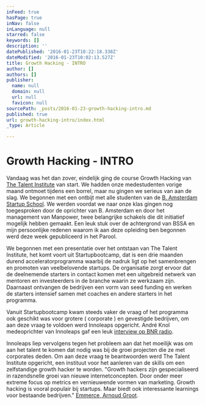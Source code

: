 ```yaml
---
inFeed: true
hasPage: true
inNav: false
inLanguage: null
starred: false
keywords: []
description: ''
datePublished: '2016-01-23T10:22:18.338Z'
dateModified: '2016-01-23T10:02:13.527Z'
title: Growth Hacking - INTRO
author: []
authors: []
publisher:
  name: null
  domain: null
  url: null
  favicon: null
sourcePath: _posts/2016-01-23-growth-hacking-intro.md
published: true
url: growth-hacking-intro/index.html
_type: Article

---
```

# Growth Hacking - INTRO

Vandaag was het dan zover, eindelijk ging de course Growth Hacking van [The Talent Institute][0] van start. We hadden onze medestudenten vorige maand ontmoet tijdens een borrel, maar nu gingen we serieus van aan de slag. We begonnen met een ontbijt met alle studenten van de [B. Amsterdam Startup School][1]. We werden voordat we naar onze klas gingen nog toegesproken door de oprichter van B. Amsterdam en door het management van Manpower, twee belangrijke schakels die dit initiatief mogelijk hebben gemaakt. Een leuk stuk over de achtergrond van BSSA en mijn persoonlijke redenen waarom ik aan deze opleiding ben begonnen werd deze week gepubliceerd in het Parool.

We begonnen met een presentatie over het ontstaan van The Talent Institute, het komt voort uit Startupbootcamp, dat is een drie maanden durend acceleratorprogramma waarbij de nadruk ligt op het samenbrengen en promoten van veelbelovende startups. De organisatie zorgt ervoor dat de deelnemende starters in contact komen met een uitgebreid netwerk van mentoren en investeerders in de branche waarin ze werkzaam zijn. Daarnaast ontvangen de bedrijven een vorm van seed funding en werken de starters intensief samen met coaches en andere starters in het programma. 

Vanuit Startupbootcamp kwam steeds vaker de vraag of het programma ook geschikt was voor grotere ( corporate ) en gevestigde bedrijven, om aan deze vraag te voldoen werd Innoleaps opgericht. André Knol medeoprichter van Innoleaps gaf een leuk [interview op BNR radio][2].

Innoleaps liep vervolgens tegen het probleem aan dat het moeilijk was om aan het talent te komen dat nodig was bij de groei projecten die ze met corporates deden. Om aan deze vraag te beantwoorden werd The Talent Institute opgericht, een instituut voor het aanleren van de skills om een zelfstandige growth hacker te worden. "Growth hackers zijn gespecialiseerd in razendsnelle groei van nieuwe internetconcepten. Door onder meer extreme focus op metrics en vernieuwende vormen van marketing. Growth hacking is vooral populair bij startups. Maar biedt ook interessante learnings voor bestaande bedrijven." [Emmerce, Arnoud Groot][3].

[0]: http://thetalentinstitute.nl/
[1]: http://bssa.nu/
[2]: http://www.bnr.nl/?service=player&type=archief&fragment=201508041403201500
[3]: http://www.emerce.nl/nieuws/feature-growth-hacking-gevorderden